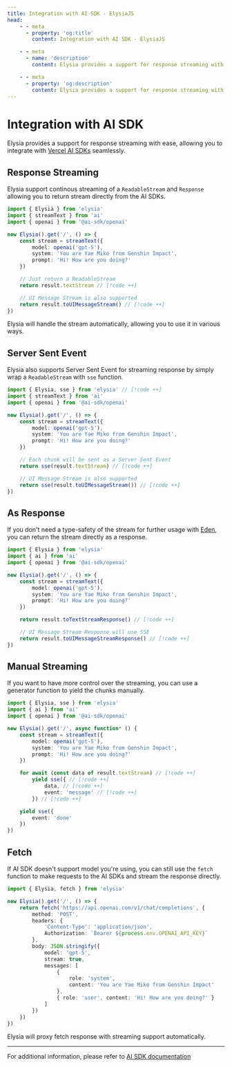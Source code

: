 ```yaml
---
title: Integration with AI SDK - ElysiaJS
head:
    - - meta
      - property: 'og:title'
        content: Integration with AI SDK - ElysiaJS

    - - meta
      - name: 'description'
        content: Elysia provides a support for response streaming with ease, allowing you to integrate with vercel AI SDKs seamlessly.

    - - meta
      - property: 'og:description'
        content: Elysia provides a support for response streaming with ease, allowing you to integrate with vercel AI SDKs seamlessly.
---
```


# Integration with AI SDK

Elysia provides a support for response streaming with ease, allowing you to integrate with [Vercel AI SDKs](https://vercel.com/docs/ai) seamlessly.

## Response Streaming

Elysia support continous streaming of a `ReadableStream` and `Response` allowing you to return stream directly from the AI SDKs.

```ts
import { Elysia } from 'elysia'
import { streamText } from 'ai'
import { openai } from '@ai-sdk/openai'

new Elysia().get('/', () => {
    const stream = streamText({
        model: openai('gpt-5'),
        system: 'You are Yae Miko from Genshin Impact',
        prompt: 'Hi! How are you doing?'
    })

    // Just return a ReadableStream
    return result.textStream // [!code ++]

    // UI Message Stream is also supported
    return result.toUIMessageStream() // [!code ++]
})
```

Elysia will handle the stream automatically, allowing you to use it in various ways.

## Server Sent Event

Elysia also supports Server Sent Event for streaming response by simply wrap a `ReadableStream` with `sse` function.

```ts
import { Elysia, sse } from 'elysia' // [!code ++]
import { streamText } from 'ai'
import { openai } from '@ai-sdk/openai'

new Elysia().get('/', () => {
    const stream = streamText({
        model: openai('gpt-5'),
        system: 'You are Yae Miko from Genshin Impact',
        prompt: 'Hi! How are you doing?'
    })

    // Each chunk will be sent as a Server Sent Event
    return sse(result.textStream) // [!code ++]

    // UI Message Stream is also supported
    return sse(result.toUIMessageStream()) // [!code ++]
})
```

## As Response

If you don't need a type-safety of the stream for further usage with [Eden](/eden/overview), you can return the stream directly as a response.

```ts
import { Elysia } from 'elysia'
import { ai } from 'ai'
import { openai } from '@ai-sdk/openai'

new Elysia().get('/', () => {
    const stream = streamText({
        model: openai('gpt-5'),
        system: 'You are Yae Miko from Genshin Impact',
        prompt: 'Hi! How are you doing?'
    })

    return result.toTextStreamResponse() // [!code ++]

    // UI Message Stream Response will use SSE
    return result.toUIMessageStreamResponse() // [!code ++]
})
```

## Manual Streaming

If you want to have more control over the streaming, you can use a generator function to yield the chunks manually.

```ts
import { Elysia, sse } from 'elysia'
import { ai } from 'ai'
import { openai } from '@ai-sdk/openai'

new Elysia().get('/', async function* () {
    const stream = streamText({
        model: openai('gpt-5'),
        system: 'You are Yae Miko from Genshin Impact',
        prompt: 'Hi! How are you doing?'
    })

    for await (const data of result.textStream) // [!code ++]
        yield sse({ // [!code ++]
            data, // [!code ++]
            event: 'message' // [!code ++]
        }) // [!code ++]

    yield sse({
        event: 'done'
    })
})
```

## Fetch

If AI SDK doesn't support model you're using, you can still use the `fetch` function to make requests to the AI SDKs and stream the response directly.

```ts
import { Elysia, fetch } from 'elysia'

new Elysia().get('/', () => {
    return fetch('https://api.openai.com/v1/chat/completions', {
        method: 'POST',
        headers: {
            'Content-Type': 'application/json',
            Authorization: `Bearer ${process.env.OPENAI_API_KEY}`
        },
        body: JSON.stringify({
            model: 'gpt-5',
            stream: true,
            messages: [
                {
                    role: 'system',
                    content: 'You are Yae Miko from Genshin Impact'
                },
                { role: 'user', content: 'Hi! How are you doing?' }
            ]
        })
    })
})
```

Elysia will proxy fetch response with streaming support automatically.

---

For additional information, please refer to [AI SDK documentation](https://ai-sdk.dev/docs/introduction)
